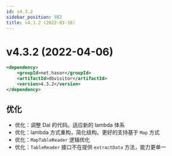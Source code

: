 ```yaml
---
id: v4.3.2
sidebar_position: 982
title: v4.3.2 (2022-03-18)
---
```


# v4.3.2 (2022-04-06)

```xml
<dependency>
    <groupId>net.hasor</groupId>
    <artifactId>dbvisitor</artifactId>
    <version>4.3.2</version>
</dependency>
```

## 优化
- 优化：调整 Dal 的代码。适应新的 lambda 体系
- 优化：lambda 方式重构，简化结构。更好的支持基于 `Map` 方式
- 优化：`MapTableReader` 逻辑优化
- 优化：`TableReader` 接口不在提供 `extractData` 方法，能力更单一
